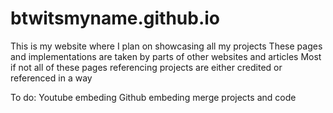 # btwitsmyname.github.io
This is my website where I plan on showcasing all my projects
These pages and implementations are taken by parts of other websites and articles
Most if not all of these pages referencing projects are either credited or referenced in a way

To do:
Youtube embeding
Github embeding
merge projects and code

